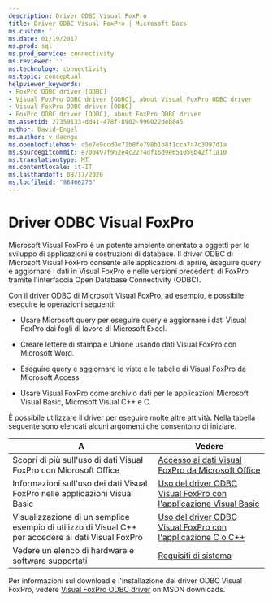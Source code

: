 ```yaml
---
description: Driver ODBC Visual FoxPro
title: Driver ODBC Visual FoxPro | Microsoft Docs
ms.custom: ''
ms.date: 01/19/2017
ms.prod: sql
ms.prod_service: connectivity
ms.reviewer: ''
ms.technology: connectivity
ms.topic: conceptual
helpviewer_keywords:
- FoxPro ODBC driver [ODBC]
- Visual FoxPro ODBC driver [ODBC], about Visual FoxPro ODBC driver
- Visual FoxPro ODBC driver [ODBC]
- FoxPro ODBC driver [ODBC], about FoxPro ODBC driver
ms.assetid: 27359133-dd41-478f-8902-996022deb845
author: David-Engel
ms.author: v-daenge
ms.openlocfilehash: c5e7e9ccd0e71b8fe798b1b8f1cca7a7c3097d1a
ms.sourcegitcommit: e700497f962e4c2274df16d9e651059b42ff1a10
ms.translationtype: MT
ms.contentlocale: it-IT
ms.lasthandoff: 08/17/2020
ms.locfileid: "88466273"
---
```

# <a name="visual-foxpro-odbc-driver"></a>Driver ODBC Visual FoxPro
Microsoft Visual FoxPro è un potente ambiente orientato a oggetti per lo sviluppo di applicazioni e costruzioni di database. Il driver ODBC di Microsoft Visual FoxPro consente alle applicazioni di aprire, eseguire query e aggiornare i dati in Visual FoxPro e nelle versioni precedenti di FoxPro tramite l'interfaccia Open Database Connectivity (ODBC).  
  
 Con il driver ODBC di Microsoft Visual FoxPro, ad esempio, è possibile eseguire le operazioni seguenti:  
  
-   Usare Microsoft query per eseguire query e aggiornare i dati Visual FoxPro dai fogli di lavoro di Microsoft Excel.  
  
-   Creare lettere di stampa e Unione usando dati Visual FoxPro con Microsoft Word.  
  
-   Eseguire query e aggiornare le viste e le tabelle di Visual FoxPro da Microsoft Access.  
  
-   Usare Visual FoxPro come archivio dati per le applicazioni Microsoft Visual Basic, Microsoft Visual C++ e C.  
  
 È possibile utilizzare il driver per eseguire molte altre attività. Nella tabella seguente sono elencati alcuni argomenti che consentono di iniziare.  
  
|A|Vedere|  
|--------|---------|  
|Scopri di più sull'uso di dati Visual FoxPro con Microsoft Office|[Accesso ai dati Visual FoxPro da Microsoft Office](../../odbc/microsoft/accessing-visual-foxpro-data-from-microsoft-office.md)|  
|Informazioni sull'uso dei dati Visual FoxPro nelle applicazioni Visual Basic|[Uso del driver ODBC Visual FoxPro con l'applicazione Visual Basic](../../odbc/microsoft/using-the-vfp-foxpro-odbc-driver-with-your-visual-basic-application.md)|  
|Visualizzazione di un semplice esempio di utilizzo di Visual C++ per accedere ai dati Visual FoxPro|[Uso del driver ODBC Visual FoxPro con l'applicazione C o C++](../../odbc/microsoft/using-the-visual-foxpro-odbc-driver-with-your-c-or-visual-c-application.md)|  
|Vedere un elenco di hardware e software supportati|[Requisiti di sistema](../../odbc/microsoft/system-requirements-visual-foxpro-odbc-driver.md)|  
  
 Per informazioni sul download e l'installazione del driver ODBC Visual FoxPro, vedere [Visual FoxPro ODBC driver](https://go.microsoft.com/fwlink/?LinkId=121318) on MSDN downloads.
